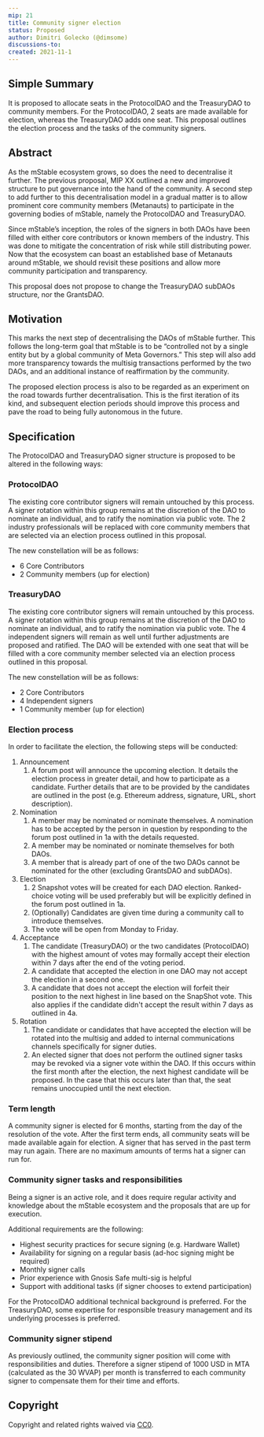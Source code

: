 ```yaml
---
mip: 21
title: Community signer election
status: Proposed
author: Dimitri Golecko (@dimsome)
discussions-to:
created: 2021-11-1
---
```


## Simple Summary

It is proposed to allocate seats in the ProtocolDAO and the TreasuryDAO to community members. For the ProtocolDAO, 2 seats are made available for election, whereas the TreasuryDAO adds one seat. This proposal outlines the election process and the tasks of the community signers.

## Abstract

As the mStable ecosystem grows, so does the need to decentralise it further. The previous proposal, MIP XX outlined a new and improved structure to put governance into the hand of the community. A second step to add further to this decentralisation model in a gradual matter is to allow prominent core community members (Metanauts) to participate in the governing bodies of mStable, namely the ProtocolDAO and TreasuryDAO.

Since mStable’s inception, the roles of the signers in both DAOs have been filled with either core contributors or known members of the industry. This was done to mitigate the concentration of risk while still distributing power. Now that the ecosystem can boast an established base of Metanauts around mStable, we should revisit these positions and allow more community participation and transparency.

This proposal does not propose to change the TreasuryDAO subDAOs structure, nor the GrantsDAO.

## Motivation

This marks the next step of decentralising the DAOs of mStable further. This follows the long-term goal that mStable is to be “controlled not by a single entity but by a global community of Meta Governors.” This step will also add more transparency towards the multisig transactions performed by the two DAOs, and an additional instance of reaffirmation by the community.

The proposed election process is also to be regarded as an experiment on the road towards further decentralisation. This is the first iteration of its kind, and subsequent election periods should improve this process and pave the road to being fully autonomous in the future.

## Specification

The ProtocolDAO and TreasuryDAO signer structure is proposed to be altered in the following ways:

### ProtocolDAO

The existing core contributor signers will remain untouched by this process. A signer rotation within this group remains at the discretion of the DAO to nominate an individual, and to ratify the nomination via public vote. The 2 industry professionals will be replaced with core community members that are selected via an election process outlined in this proposal.

The new constellation will be as follows:

- 6 Core Contributors
- 2 Community members (up for election)

### TreasuryDAO

The existing core contributor signers will remain untouched by this process. A signer rotation within this group remains at the discretion of the DAO to nominate an individual, and to ratify the nomination via public vote. The 4 independent signers will remain as well until further adjustments are proposed and ratified. The DAO will be extended with one seat that will be filled with a core community member selected via an election process outlined in this proposal.

The new constellation will be as follows:

- 2 Core Contributors
- 4 Independent signers
- 1 Community member (up for election)

### Election process

In order to facilitate the election, the following steps will be conducted:

1. Announcement
   1. A forum post will announce the upcoming election. It details the election process in greater detail, and how to participate as a candidate. Further details that are to be provided by the candidates are outlined in the post (e.g. Ethereum address, signature, URL, short description).
2. Nomination
   1. A member may be nominated or nominate themselves. A nomination has to be accepted by the person in question by responding to the forum post outlined in 1a with the details requested.
   2. A member may be nominated or nominate themselves for both DAOs.
   3. A member that is already part of one of the two DAOs cannot be nominated for the other (excluding GrantsDAO and subDAOs).
3. Election
   1. 2 Snapshot votes will be created for each DAO election. Ranked-choice voting will be used preferably but will be explicitly defined in the forum post outlined in 1a.
   2. (Optionally) Candidates are given time during a community call to introduce themselves.
   3. The vote will be open from Monday to Friday.
4. Acceptance
   1. The candidate (TreasuryDAO) or the two candidates (ProtocolDAO) with the highest amount of votes may formally accept their election within 7 days after the end of the voting period.
   2. A candidate that accepted the election in one DAO may not accept the election in a second one.
   3. A candidate that does not accept the election will forfeit their position to the next highest in line based on the SnapShot vote. This also applies if the candidate didn't accept the result within 7 days as outlined in 4a.
5. Rotation
   1. The candidate or candidates that have accepted the election will be rotated into the multisig and added to internal communications channels specifically for signer duties.
   2. An elected signer that does not perform the outlined signer tasks may be revoked via a signer vote within the DAO. If this occurs within the first month after the election, the next highest candidate will be proposed. In the case that this occurs later than that, the seat remains unoccupied until the next election.

### Term length

A community signer is elected for 6 months, starting from the day of the resolution of the vote. After the first term ends, all community seats will be made available again for election. A signer that has served in the past term may run again. There are no maximum amounts of terms hat a signer can run for.

### Community signer tasks and responsibilities

Being a signer is an active role, and it does require regular activity and knowledge about the mStable ecosystem and the proposals that are up for execution.

Additional requirements are the following:

- Highest security practices for secure signing (e.g. Hardware Wallet)
- Availability for signing on a regular basis (ad-hoc signing might be required)
- Monthly signer calls
- Prior experience with Gnosis Safe multi-sig is helpful
- Support with additional tasks (if signer chooses to extend participation)

For the ProtocolDAO additional technical background is preferred. For the TreasuryDAO, some expertise for responsible treasury management and its underlying processes is preferred.

### Community signer stipend

As previously outlined, the community signer position will come with responsibilities and duties. Therefore a signer stipend of 1000 USD in MTA (calculated as the 30 WVAP) per month is transferred to each community signer to compensate them for their time and efforts.

## Copyright

Copyright and related rights waived via [CC0](https://creativecommons.org/publicdomain/zero/1.0/).
